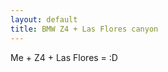 ```yaml
---
layout: default
title: BMW Z4 + Las Flores canyon
---
```


Me + Z4 + Las Flores = :D

<div class="video">
<object width="500" height="284"><param name="movie" value="http://www.youtube.com/v/9wOHH7pxtRE?version=3&amp;hl=en_US"></param><param name="allowFullScreen" value="true"></param><param name="allowscriptaccess" value="always"></param><embed src="http://www.youtube.com/v/9wOHH7pxtRE?version=3&amp;hl=en_US" type="application/x-shockwave-flash" width="500" height="284" allowscriptaccess="always" allowfullscreen="true"></embed></object>
</div>
